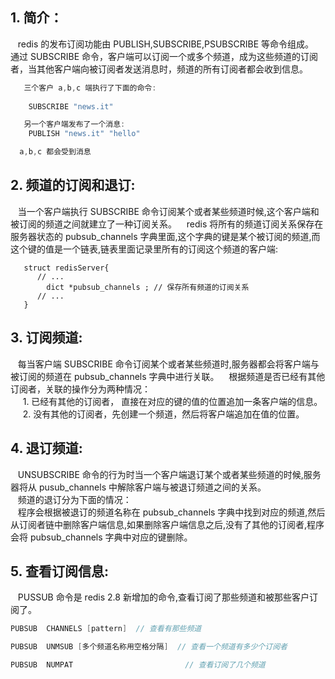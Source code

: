 ## 1. 简介：
&nbsp;&nbsp; redis 的发布订阅功能由 PUBLISH,SUBSCRIBE,PSUBSCRIBE 等命令组成。
&nbsp;&nbsp; 通过 SUBSCRIBE 命令，客户端可以订阅一个或多个频道，成为这些频道的订阅者，当其他客户端向被订阅者发送消息时，频道的所有订阅者都会收到信息。
``` java
   三个客户 a,b,c 端执行了下面的命令:
 
    SUBSCRIBE "news.it"

   另一个客户端发布了一个消息:
    PUBLISH "news.it" "hello"

  a,b,c 都会受到消息
```

## 2. 频道的订阅和退订:
&nbsp;&nbsp;  当一个客户端执行 SUBSCRIBE 命令订阅某个或者某些频道时候,这个客户端和被订阅的频道之间就建立了一种订阅关系。
&nbsp;&nbsp;  redis 将所有的频道订阅关系保存在服务器状态的 pubsub_channels 字典里面,这个字典的键是某个被订阅的频道,而这个键的值是一个链表,链表里面记录里所有的订阅这个频道的客户端:
```
   struct redisServer{
      // ...
        dict *pubsub_channels ; // 保存所有频道的订阅关系
      // ...
   }
```

## 3. 订阅频道:
&nbsp;&nbsp;  每当客户端 SUBSCRIBE 命令订阅某个或者某些频道时,服务器都会将客户端与被订阅的频道在 pubsub_channels 字典中进行关联。
&nbsp;&nbsp;  根据频道是否已经有其他订阅者，关联的操作分为两种情况：   
&nbsp;&nbsp;&nbsp;&nbsp; 1. 已经有其他的订阅者， 直接在对应的键的值的位置追加一条客户端的信息。   
&nbsp;&nbsp;&nbsp;&nbsp; 2. 没有其他的订阅者，先创建一个频道，然后将客户端追加在值的位置。

## 4. 退订频道:
&nbsp;&nbsp; UNSUBSCRIBE 命令的行为时当一个客户端退订某个或者某些频道的时候,服务器将从 pusub_channels 中解除客户端与被退订频道之间的关系。    
&nbsp;&nbsp; 频道的退订分为下面的情况：   
&nbsp;&nbsp; 程序会根据被退订的频道名称在 pubsub_channels 字典中找到对应的频道,然后从订阅者链中删除客户端信息,如果删除客户端信息之后,没有了其他的订阅者,程序会将 pubsub_channels 字典中对应的键删除。


## 5. 查看订阅信息:
&nbsp;&nbsp; PUSSUB 命令是 redis 2.8 新增加的命令,查看订阅了那些频道和被那些客户订阅了。
```java 
PUBSUB  CHANNELS [pattern]  // 查看有那些频道

PUBSUB  UNMSUB [多个频道名称用空格分隔]  // 查看一个频道有多少个订阅者

PUBSUB  NUMPAT                         // 查看订阅了几个频道
```
